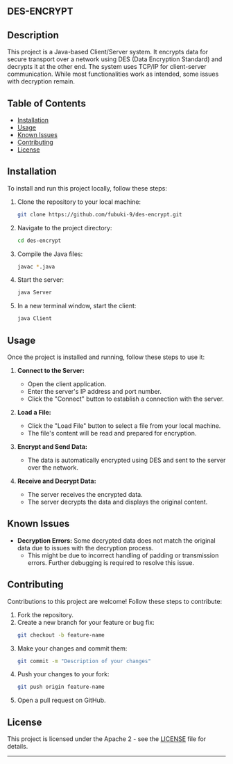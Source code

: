 ## DES-ENCRYPT

## Description
This project is a Java-based Client/Server system. It encrypts data for secure transport over a network using DES (Data Encryption Standard) and decrypts it at the other end. The system uses TCP/IP for client-server communication. While most functionalities work as intended, some issues with decryption remain.

## Table of Contents
- [Installation](#installation)
- [Usage](#usage)
- [Known Issues](#known-issues)
- [Contributing](#contributing)
- [License](#license)

## Installation
To install and run this project locally, follow these steps:

1. Clone the repository to your local machine:

   ```bash
   git clone https://github.com/fubuki-9/des-encrypt.git
   ```

2. Navigate to the project directory:

   ```bash
   cd des-encrypt
   ```

3. Compile the Java files:

   ```bash
   javac *.java
   ```

4. Start the server:

   ```bash
   java Server
   ```

5. In a new terminal window, start the client:

   ```bash
   java Client
   ```

## Usage
Once the project is installed and running, follow these steps to use it:

1. **Connect to the Server:**
   - Open the client application.
   - Enter the server's IP address and port number.
   - Click the "Connect" button to establish a connection with the server.

2. **Load a File:**
   - Click the "Load File" button to select a file from your local machine.
   - The file's content will be read and prepared for encryption.

3. **Encrypt and Send Data:**
   - The data is automatically encrypted using DES and sent to the server over the network.

4. **Receive and Decrypt Data:**
   - The server receives the encrypted data.
   - The server decrypts the data and displays the original content.


## Known Issues
- **Decryption Errors:** Some decrypted data does not match the original data due to issues with the decryption process.
  - This might be due to incorrect handling of padding or transmission errors. Further debugging is required to resolve this issue.

## Contributing
Contributions to this project are welcome! Follow these steps to contribute:

1. Fork the repository.
2. Create a new branch for your feature or bug fix:
   ```bash
   git checkout -b feature-name
   ```
3. Make your changes and commit them:
   ```bash
   git commit -m "Description of your changes"
   ```
4. Push your changes to your fork:
   ```bash
   git push origin feature-name
   ```
5. Open a pull request on GitHub.

## License
This project is licensed under the Apache 2 - see the [LICENSE](LICENSE) file for details.

---

